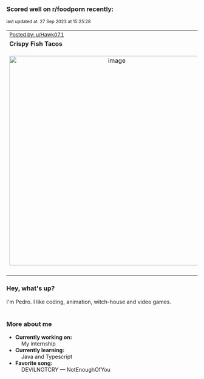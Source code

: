 ### Scored well on r/foodporn recently:

<p align="left"><sub>last updated at: 27 Sep 2023 at 15:25:28</sub></p>

|   |
| --- |
| <sub>[Posted by: u/Hawk071][source]</sub> |
| **Crispy Fish Tacos** | 
|<p align="center"> <img alt="image" src="https://i.redd.it/z4235h42cfqb1.jpg" width="550" /> </p>|
|   |

### Hey, what's up?

I'm Pedro. I like coding, animation, witch-house and video games.<br><br>

### More about me
- **Currently working on:**  
&nbsp;&nbsp;&nbsp;&nbsp;My internship
- **Currently learning:**  
&nbsp;&nbsp;&nbsp;&nbsp;Java and Typescript
- **Favorite song:**  
&nbsp;&nbsp;&nbsp;&nbsp;DEVILNOTCRY — NotEnoughOfYou<br><br>

  



  
  
  
[linkedin]: https://linkedin.com/in/pedro-h-r-gomes-8a487b14a/
[gmail]: mailto:pilique11@gmail.com
[source]: https://reddit.com/r/FoodPorn/comments/16rvx9z/crispy_fish_tacos/
[redditAPI]: https://www.reddit.com/dev/api/